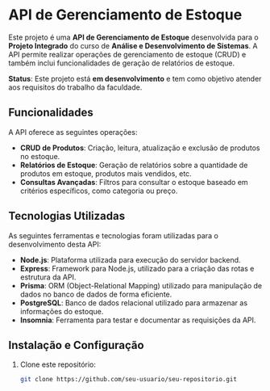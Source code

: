 # API de Gerenciamento de Estoque

Este projeto é uma **API de Gerenciamento de Estoque** desenvolvida para o **Projeto Integrado** do curso de **Análise e Desenvolvimento de Sistemas**. A API permite realizar operações de gerenciamento de estoque (CRUD) e também inclui funcionalidades de geração de relatórios de estoque.

**Status**: Este projeto está **em desenvolvimento** e tem como objetivo atender aos requisitos do trabalho da faculdade.

## Funcionalidades

A API oferece as seguintes operações:

- **CRUD de Produtos**: Criação, leitura, atualização e exclusão de produtos no estoque.
- **Relatórios de Estoque**: Geração de relatórios sobre a quantidade de produtos em estoque, produtos mais vendidos, etc.
- **Consultas Avançadas**: Filtros para consultar o estoque baseado em critérios específicos, como categoria ou preço.

## Tecnologias Utilizadas

As seguintes ferramentas e tecnologias foram utilizadas para o desenvolvimento desta API:

- **Node.js**: Plataforma utilizada para execução do servidor backend.
- **Express**: Framework para Node.js, utilizado para a criação das rotas e estrutura da API.
- **Prisma**: ORM (Object-Relational Mapping) utilizado para manipulação de dados no banco de dados de forma eficiente.
- **PostgreSQL**: Banco de dados relacional utilizado para armazenar as informações do estoque.
- **Insomnia**: Ferramenta para testar e documentar as requisições da API.

## Instalação e Configuração

1. Clone este repositório:
   ```bash
   git clone https://github.com/seu-usuario/seu-repositorio.git
